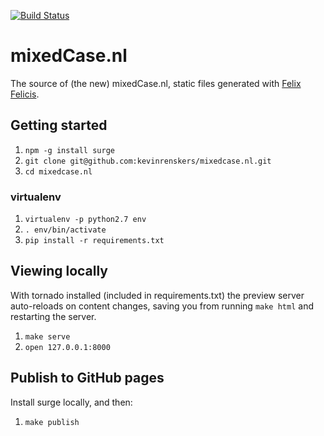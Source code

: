 [![Build Status](https://semaphoreci.com/api/v1/kevinrenskers/mixedcase-nl/branches/master/badge.svg)](https://semaphoreci.com/kevinrenskers/mixedcase-nl)

# mixedCase.nl
The source of (the new) mixedCase.nl, static files generated with [Felix Felicis](https://github.com/avelino/liquidluck).

## Getting started

1. `npm -g install surge`
2. `git clone git@github.com:kevinrenskers/mixedcase.nl.git`
3. `cd mixedcase.nl`

### virtualenv

1. `virtualenv -p python2.7 env`
2. `. env/bin/activate`
3. `pip install -r requirements.txt`

## Viewing locally
With tornado installed (included in requirements.txt) the preview server auto-reloads on content changes, saving you from running `make html` and restarting the server.

1. `make serve`
2. `open 127.0.0.1:8000`

## Publish to GitHub pages

Install surge locally, and then:

1. `make publish`
